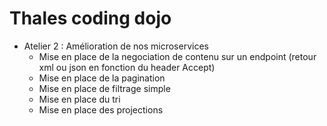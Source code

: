 # Thales coding dojo

* Atelier 2 : Amélioration de nos microservices
    * Mise en place de la negociation de contenu sur un endpoint (retour xml ou json en fonction du header Accept)
    * Mise en place de la pagination
    * Mise en place de filtrage simple
    * Mise en place du tri
    * Mise en place des projections
